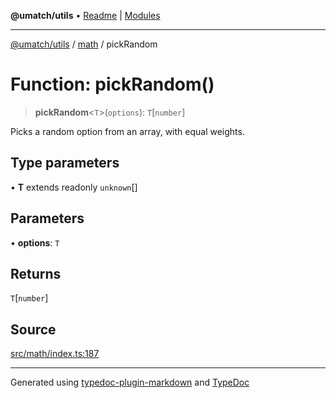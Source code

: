 **@umatch/utils** • [Readme](../../index.md) \| [Modules](../../modules.md)

***

[@umatch/utils](../../modules.md) / [math](../index.md) / pickRandom

# Function: pickRandom()

> **pickRandom**\<`T`\>(`options`): `T`\[`number`\]

Picks a random option from an array, with equal weights.

## Type parameters

• **T** extends readonly `unknown`[]

## Parameters

• **options**: `T`

## Returns

`T`\[`number`\]

## Source

[src/math/index.ts:187](https://github.com/umatch-oficial/utils/blob/f37b7e4/src/math/index.ts#L187)

***

Generated using [typedoc-plugin-markdown](https://www.npmjs.com/package/typedoc-plugin-markdown) and [TypeDoc](https://typedoc.org/)
